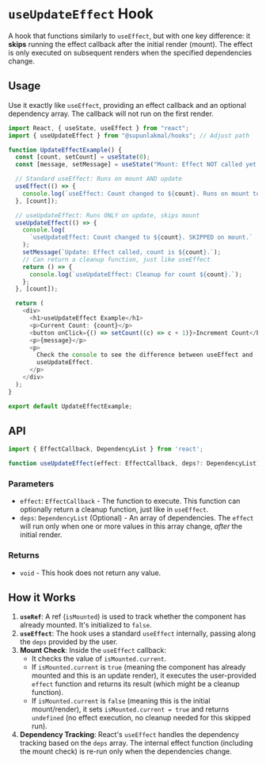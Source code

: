 # `useUpdateEffect` Hook

A hook that functions similarly to `useEffect`, but with one key difference: it **skips** running the effect callback after the initial render (mount). The effect is only executed on subsequent renders when the specified dependencies change.

## Usage

Use it exactly like `useEffect`, providing an effect callback and an optional dependency array. The callback will not run on the first render.

```typescript
import React, { useState, useEffect } from "react";
import { useUpdateEffect } from "@supunlakmal/hooks"; // Adjust path

function UpdateEffectExample() {
  const [count, setCount] = useState(0);
  const [message, setMessage] = useState("Mount: Effect NOT called yet.");

  // Standard useEffect: Runs on mount AND update
  useEffect(() => {
    console.log(`useEffect: Count changed to ${count}. Runs on mount too.`);
  }, [count]);

  // useUpdateEffect: Runs ONLY on update, skips mount
  useUpdateEffect(() => {
    console.log(
      `useUpdateEffect: Count changed to ${count}. SKIPPED on mount.`
    );
    setMessage(`Update: Effect called, count is ${count}.`);
    // Can return a cleanup function, just like useEffect
    return () => {
      console.log(`useUpdateEffect: Cleanup for count ${count}.`);
    };
  }, [count]);

  return (
    <div>
      <h1>useUpdateEffect Example</h1>
      <p>Current Count: {count}</p>
      <button onClick={() => setCount((c) => c + 1)}>Increment Count</button>
      <p>{message}</p>
      <p>
        Check the console to see the difference between useEffect and
        useUpdateEffect.
      </p>
    </div>
  );
}

export default UpdateEffectExample;
```

## API

```typescript
import { EffectCallback, DependencyList } from 'react';

function useUpdateEffect(effect: EffectCallback, deps?: DependencyList): void;
```

### Parameters

- `effect`: `EffectCallback` - The function to execute. This function can optionally return a cleanup function, just like in `useEffect`.
- `deps`: `DependencyList` (Optional) - An array of dependencies. The `effect` will run only when one or more values in this array change, _after_ the initial render.

### Returns

- `void` - This hook does not return any value.

## How it Works

1.  **`useRef`**: A ref (`isMounted`) is used to track whether the component has already mounted. It's initialized to `false`.
2.  **`useEffect`**: The hook uses a standard `useEffect` internally, passing along the `deps` provided by the user.
3.  **Mount Check**: Inside the `useEffect` callback:
    - It checks the value of `isMounted.current`.
    - If `isMounted.current` is `true` (meaning the component has already mounted and this is an update render), it executes the user-provided `effect` function and returns its result (which might be a cleanup function).
    - If `isMounted.current` is `false` (meaning this is the initial mount/render), it sets `isMounted.current = true` and returns `undefined` (no effect execution, no cleanup needed for this skipped run).
4.  **Dependency Tracking**: React's `useEffect` handles the dependency tracking based on the `deps` array. The internal effect function (including the mount check) is re-run only when the dependencies change.
